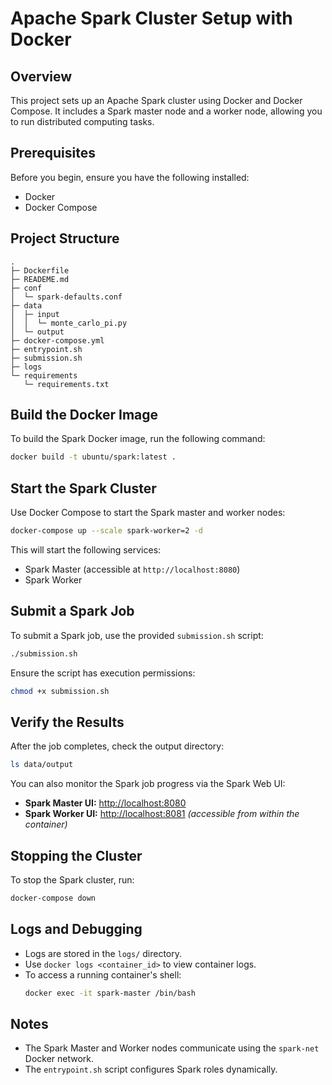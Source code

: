 # Apache Spark Cluster Setup with Docker

## Overview
This project sets up an Apache Spark cluster using Docker and Docker Compose. It includes a Spark master node and a worker node, allowing you to run distributed computing tasks.

## Prerequisites
Before you begin, ensure you have the following installed:
- Docker
- Docker Compose

## Project Structure
```
.
├─ Dockerfile
├─ READEME.md
├─ conf
│  └─ spark-defaults.conf
├─ data
│  ├─ input
│  │  └─ monte_carlo_pi.py
│  └─ output
├─ docker-compose.yml
├─ entrypoint.sh
├─ submission.sh
├─ logs
└─ requirements
   └─ requirements.txt
```

## Build the Docker Image
To build the Spark Docker image, run the following command:
```sh
docker build -t ubuntu/spark:latest .
```

## Start the Spark Cluster
Use Docker Compose to start the Spark master and worker nodes:
```sh
docker-compose up --scale spark-worker=2 -d
```
This will start the following services:
- Spark Master (accessible at `http://localhost:8080`)
- Spark Worker

## Submit a Spark Job
To submit a Spark job, use the provided `submission.sh` script:
```sh
./submission.sh
```
Ensure the script has execution permissions:
```sh
chmod +x submission.sh
```

## Verify the Results
After the job completes, check the output directory:
```sh
ls data/output
```
You can also monitor the Spark job progress via the Spark Web UI:
- **Spark Master UI:** [http://localhost:8080](http://localhost:8080)
- **Spark Worker UI:** [http://localhost:8081](http://localhost:8081) *(accessible from within the container)*

## Stopping the Cluster
To stop the Spark cluster, run:
```sh
docker-compose down
```

## Logs and Debugging
- Logs are stored in the `logs/` directory.
- Use `docker logs <container_id>` to view container logs.
- To access a running container's shell:
  ```sh
  docker exec -it spark-master /bin/bash
  ```

## Notes
- The Spark Master and Worker nodes communicate using the `spark-net` Docker network.
- The `entrypoint.sh` script configures Spark roles dynamically.